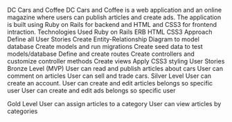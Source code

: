 DC Cars and Coffee
DC Cars and Coffee is a web application and an online magazine where users can publish articles and create ads. The application is built using Ruby on Rails for backend and HTML and CSS3 for frontend intraction. 
Technologies Used
Ruby on Rails
ERB
HTML
CSS3
Approach
Define all User Stories
Create Entity-Relationship Diagram to model database
Create models and run migrations
Create seed data to test models/database
Define and create routes
Create controllers and customize controller methods
Create views
Apply CSS3 styling
User Stories
Bronze Level (MVP)
User can read and publish articles about cars
User can comment on articles
User can sell and trade cars.
Silver Level
User can create an account.
User can create and edit articles belongs so specific user
User can create and edit ads  belongs so specific user

Gold Level 
User can assign articles to a category
User can view articles by categories




